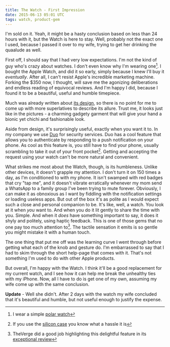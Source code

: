 ```yaml
---
title: The Watch - First Impression
date: 2015-06-13 05:01 UTC
tags: watch, product-gem
---
```


I'm sold on it. Yeah, it might be a hasty conclusion based on less than 24 hours with it, but the Watch is here to stay. Well, probably not the exact one I used, because I passed it over to my wife, trying to get her drinking the quaalude as well.

First off, I should say that I had very low expectations. I'm not the kind of guy who's crazy about watches. I don't even know why I'm wearing one[^watch]. I bought the Apple Watch, and did it so early, simply because I knew I'll buy it *eventually*. After all, I can't resist Apple's incredible marketing machine. Forking the $350 now, I thought, will save me the agonizing deliberations and endless reading of equivocal reviews. And I'm happy I did, because I found it to be a beautiful, useful and humble timepiece. 

Much was already written about [its design](http://9to5mac.com/2015/05/04/review-apple-watch-as-a-design-piece/), so there is no point for me to come up with more superlatives to describe its allure. Trust me, it looks just like in the pictures - a charming gadgety garment that will give your hand a bionic yet chichi and fashionable look. 

Aside from design, it's surprisingly useful, exactly when you want it to. In my company we use [Duo](https://www.duosecurity.com) for security services. Duo has a cool feature that allows you to authenticate by responding to a push notification on your phone. As cool as this feature is, you still have to find your phone, usually scrambling to take it out of your front pocket[^1]. Getting and accepting the request using your watch can't be more natural and convenient. 

What strikes me most about the Watch, though, is its humbleness. Unlike other devices, it doesn't grapple my attention. I don't turn it on 150 times a day, as I'm conditioned to with my phone. It isn't swamped with red badges that cry "tap me", and it doesn't vibrate erratically whenever my mom send a WhatsApp to a family group I've been trying to mute forever. Obviously, I can make it as obnoxious as I want by fiddling with the notification settings or loading useless apps. But out of the box it's as polite as I would expect such a close and personal companion to be. It's like, well, a watch. You look at it when *you* want to. And when you do it lit gently to share the time with you. Simple. And when it *does* have something important to say, it does it shyly and politely, using haptic feedback. This is one of those gems that no one pay too much attention to[^2]. The tactile sensation it emits is so gentle you might mistake it with a human touch.

The one thing that put me off was the learning curve I went through before getting what each of the knob and gesture do. I'm embarrassed to say that I had to skim through the short help-page that comes with it. That's not something I'm used to do with other Apple products.

But overall, I'm happy with the Watch. I think it'll be a good replacement for my current watch, and I see how it can help me break the unhealthy ties with my iPhone. Now, all I have to do is get one of my own, assuming my wife come up with the same conclusion. 

**Update** - Well she didn't. After 2 days with the watch my wife concluded that it's beautiful and humble, but not useful enough to justify the expense. 

[^watch]: I wear a simple [polar watch](http://www.amazon.com/Polar-RS100-Heart-Monitor-Stopwatch/dp/B000FW3Z6O)
[^1]: If you use the [silicon case](http://store.apple.com/us/product/MGQF2ZM/A/iphone-6-silicone-case-black) you know what a hassle it is
[^2]: TheVerge did a good job highlighting this delightful feature in its [exceptional review](http://www.theverge.com/a/apple-watch-review)
